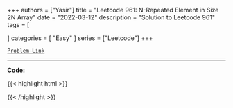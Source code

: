 
+++
authors = ["Yasir"]
title = "Leetcode 961: N-Repeated Element in Size 2N Array"
date = "2022-03-12"
description = "Solution to Leetcode 961"
tags = [
    
]
categories = [
    "Easy"
]
series = ["Leetcode"]
+++



[`Problem Link`](https://leetcode.com/problems/n-repeated-element-in-size-2n-array/description/)

---

**Code:**

{{< highlight html >}}

{{< /highlight >}}

